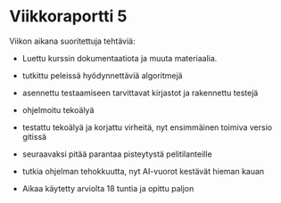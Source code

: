 # Viikkoraportti 5

Viikon aikana suoritettuja tehtäviä:
* Luettu kurssin dokumentaatiota ja muuta materiaalia.
* tutkittu peleissä hyödynnettäviä algoritmejä
* asennettu testaamiseen tarvittavat kirjastot ja rakennettu testejä 
* ohjelmoitu tekoälyä 
* testattu tekoälyä ja korjattu virheitä, nyt ensimmäinen toimiva versio gitissä
* seuraavaksi pitää parantaa pisteytystä pelitilanteille
* tutkia ohjelman tehokkuutta, nyt AI-vuorot kestävät hieman kauan

* Aikaa käytetty arviolta 18 tuntia ja opittu paljon



